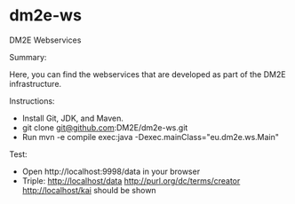 dm2e-ws
=======

DM2E Webservices

Summary:

Here, you can find the webservices that are developed as part of the DM2E infrastructure.

Instructions:

- Install Git, JDK, and Maven.
- git clone git@github.com:DM2E/dm2e-ws.git
- Run  mvn -e compile exec:java -Dexec.mainClass="eu.dm2e.ws.Main"

Test:

- Open http://localhost:9998/data in your browser
- Triple: <http://localhost/data> <http://purl.org/dc/terms/creator> <http://localhost/kai> should be shown